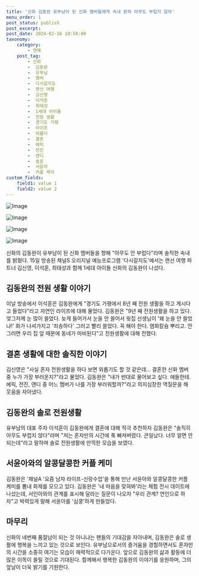 ```yaml
---
title: '신화 김동완 유부남이 된 신화 멤버들에게 속내 밝혀 아무도 부럽지 않아'
menu_order: 1
post_status: publish
post_excerpt: 
post_date: 2024-02-16 10:50:00
taxonomy:
    category:
        - 연예
    post_tag:
        - 신화
        -  김동완
        -  유부남
        -  멤버
        -  다시갈지도
        -  랜선 여행
        -  김신영
        -  이석훈
        -  최태성
        -  1세대 아이돌
        -  전원 생활
        -  경기도 가평
        -  라이프
        -  외롭다
        -  결혼
        -  에릭
        -  전진
        -  앤디
        -  솔로
        -  서윤아
        -  커플 케미
custom_fields:
    field1: value 1
    field2: value 2
---
```


![Image](https://ssl.pstatic.net/mimgnews/image/076/2024/02/16/2024021601001047800145871_20240216084301984.jpg?type=w540)

![Image](https://mimgnews.pstatic.net/image/076/2024/02/16/2024021601001047800145872_20240216084301986.jpg?type=w540)

![Image](https://ssl.pstatic.net/mimgnews/image/076/2024/02/16/2024021601001047800145874_20240216084301990.jpg?type=w540)

![Image](https://mimgnews.pstatic.net/image/076/2024/02/16/2024021601001047800145873_20240216084301997.jpg?type=w540)

신화의 김동완이 유부남이 된 신화 멤버들을 향해 "아무도 안 부럽다"라며 솔직한 속내를 밝혔다. 15일 방송된 채널S 오리지널 예능프로그램 '다시갈지도'에서는 랜선 여행 파트너 김신영, 이석훈, 최태성과 함께 1세대 아이돌 신화의 김동완이 나섰다.
## 김동완의 전원 생활 이야기
이날 방송에서 이석훈은 김동완에게 "경기도 가평에서 8년 째 전원 생활을 하고 계시다고 들었다"라고 자연인 라이프에 대해 물었다. 김동완은 "9년 째 전원생활을 하고 있다. 엊그저께 눈 많이 쓸었다. 늦게 들어가서 눈을 안 쓸어서 윗집 선생님이 '왜 눈을 안 쓸었냐!' 화가 나셔가지고 '죄송하다' 그러고 빨리 쓸었다. 꼭 해야 한다. 염화칼슘 뿌리고. 안 그러면 우리 집 앞 때문에 동네가 마비된다"고 전원생활에 대해 전했다.
## 결혼 생활에 대한 솔직한 이야기
김신영은 "사실 혼자 전원생활을 하다 보면 외롭기도 할 것 같은데... 결혼한 신화 멤버 중 누가 가장 부러운지?"라고 물었다. 김동완은 "내가 반대로 물어보고 싶다. 애들한테. 에릭, 전진, 앤디 중 어느 멤버가 나를 가장 부러워할까?"라고 의지심장한 역질문을 해 웃음을 자아냈다.
## 김동완의 솔로 전원생활
유부남의 대표 주자 이석훈이 김동완에게 결혼에 대해 적극 추천하자 김동완은 "솔직히 아무도 부럽지 않다"라며 "저는 혼자만의 시간에 푹 빠져버렸다. 큰일났다. 너무 알면 안 되는데"라고 말하며 솔로 전원생활에 만끽한 모습을 보였다.
## 서윤아와의 알콩달콩한 커플 케미
김동완은 '채널A '요즘 남자 라이프-신랑수업'을 통해 만난 서윤아와 알콩달콩한 커플 케미를 뽐내 화제를 모으고 있다. 김동완은 '내 마음을 맞혀봐'라는 체험 전시 데이트에 나섰는데, 서인아와의 관계를 표시해 달라는 질문이 나오자 "우리 관계? 연인으로 하자"고 박력있게 말해 서윤아를 '심쿵'하게 만들었다.
## 마무리
신화의 네번째 품절남이 되는 것 아니냐는 팬들의 기대감을 자아내며, 김동완은 솔로 생활에 행복을 느끼고 있는 것으로 보인다. 유부남으로서의 즐거움을 경험하면서도 혼자만의 시간을 소중히 여기는 모습이 매력적으로 다가온다. 앞으로 김동완의 삶과 활동에 더 많은 이목이 쏠릴 것으로 기대된다. 함께해서 행복한 김동완의 이야기를 응원하며, 그의 앞날이 더욱 밝기를 기원한다.
